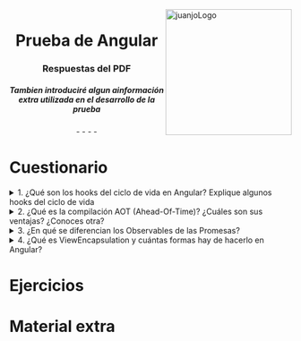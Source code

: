 <img height="225" alt="juanjoLogo" src="https://avatars.githubusercontent.com/u/48100619?v=4" align="right">
<div align="center">
  <h1>Prueba de Angular</h1>

  <h3>Respuestas del PDF</h3>
  <h5><i>Tambien introduciré algun ainformación extra utilizada en el desarrollo de la prueba</i></h5>
- - - - 
 </div>

# Cuestionario

<details>
    <summary>1. ¿Qué son los hooks del ciclo de vida en Angular? Explique algunos hooks
del ciclo de vida</summary>

    <p>Content 1 Content 1 Content 1 Content 1 Content 1</p>
</details>

<details>
    <summary>2. ¿Qué es la compilación AOT (Ahead-Of-Time)? ¿Cuáles son sus
ventajas? ¿Conoces otra?</summary>

    <p>Content 1 Content 1 Content 1 Content 1 Content 1</p>
</details>

<details>
    <summary>3. ¿En qué se diferencian los Observables de las Promesas?</summary>

    <p>Content 1 Content 1 Content 1 Content 1 Content 1</p>
</details>

<details>
    <summary>4. ¿Qué es ViewEncapsulation y cuántas formas hay de hacerlo en Angular?</summary>

    <p>Content 1 Content 1 Content 1 Content 1 Content 1</p>
</details>

# Ejercicios

# Material extra
